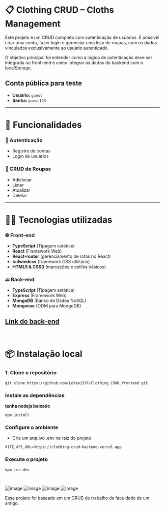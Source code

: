 # 📋 Clothing CRUD – Cloths Management
Este projeto é um CRUD completo com autenticação de usuários. É possível criar uma conta, fazer login e gerenciar uma lista de roupas, com os dados vinculados exclusivamente ao usuário autenticado.

O objetivo principal foi entender como a lógica de autenticação deve ser integrada no front-end e como integrar os dados do backend com o localStorage.

## Conta pública para teste

- **Usuário:** `guest`  
- **Senha:** `guest123`

---

# 🚀 Funcionalidades

### 🔐 Autenticação
- Registro de contas
- Login de usuários

### 👕 CRUD de Roupas
- Adicionar
- Listar
- Atualizar
- Deletar

---

# 🧑‍💻 Tecnologias utilizadas

### 🌐 Front-end
- **TypeScript** (Tipagem estática)
- **React** (Framework Web)
- **React-router** (gerenciamento de rotas no React)
- **tailwindcss** (framework CSS utilitário)
- **HTML5 & CSS3** (marcações e estilos básicos)

### 🔙 Back-end
- **TypeScript** (Tipagem estática)
- **Express** (Framework Web)
- **MongoDB** (Banco de Dados NoSQL)
- **Mongoose** (ODM para MongoDB)

<a href="https://github.com/Leleo1337/Clothing_CRUD_backend">Link do back-end</a>
---
<br>

# 📦 Instalação local

### 1. Clone o repositório

```
git clone https://github.com/Leleo1337/Clothing_CRUD_frontend.git
```

### Instale as dependências
<strong> tenha nodejs baixado </strong>
```
npm install
```
### Configure o ambiente
- Crie um arquivo .env na raiz do projeto
```
VITE_API_URL=https://clothing-crud-backend.vercel.app
```
### Execute o projeto
```
npm run dev
```


<br>

![image](https://github.com/user-attachments/assets/a46b66fd-c516-4b1a-901f-d5fde98f07d5)
![image](https://github.com/user-attachments/assets/f6742888-53e1-4190-9da6-2c3a2b07878f)
![image](https://github.com/user-attachments/assets/bb01cb64-85c6-4802-9b5e-2cf5632da384)
![image](https://github.com/user-attachments/assets/c393b5c6-3f4e-4e57-b4b4-6e2c5cd00e0f)


Esse projeto foi baseado em um CRUD de trabalho de faculdade de um amigo.
